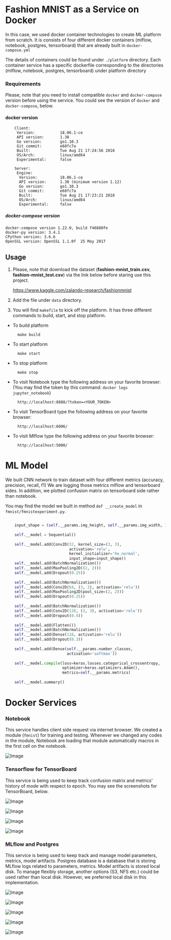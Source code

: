 # Fashion MNIST as a Service on Docker

In this case, we used docker container technologies to create ML platform from scratch.
It is consists of four different docker containers (mlflow, notebook, postgres, tensorboard) that are already built in `docker-compose.yml`

The details of containers could be found under `./platform` directory.
Each container service has a specific dockerfile corresponding to the directories (mlflow, notebook, postgres, tensorboard) 
under platform directory

### Requirements
Please, note that you need to install compatible `docker` and `docker-compose` version before using the service.
You could see the version of `docker` and `docker-compose`, below.

#### docker version

        Client:
         Version:           18.06.1-ce
         API version:       1.38
         Go version:        go1.10.3
         Git commit:        e68fc7a
         Built:             Tue Aug 21 17:24:56 2018
         OS/Arch:           linux/amd64
         Experimental:      false
        
        Server:
         Engine:
          Version:          18.06.1-ce
          API version:      1.38 (minimum version 1.12)
          Go version:       go1.10.3
          Git commit:       e68fc7a
          Built:            Tue Aug 21 17:23:21 2018
          OS/Arch:          linux/amd64
          Experimental:     false


##### docker-compose version

    docker-compose version 1.22.0, build f46880fe
    docker-py version: 3.4.1
    CPython version: 3.6.6
    OpenSSL version: OpenSSL 1.1.0f  25 May 2017

## Usage

1. Please, note that download the dataset (**fashion-mnist_train.csv**, **fashion-mnist_test.csv**) via the link below before staring use this project.

    https://www.kaggle.com/zalando-research/fashionmnist

2. Add the file under `data` directory.
3. You will find `makefile` to kick off the platform. It has three different commands to build, start, and stop platform.

* To build platform

        make build
    
* To start platform

        make start
    
* To stop platform

        make stop
        
* To visit Notebook type the following address on your favorite browser: (You may find the token by this command: `docker logs jupyter_notebook`)
        
        http://localhost:8888/?token=<YOUR_TOKEN>

* To visit TensorBoard type the following address on your favorite browser:
    
        http://localhost:6006/
     
* To visit Mlflow type the following address on your favorite browser:
    
        http://localhost:5000/
        

# ML Model
We built CNN network to train dataset with four different metrics (accuracy, precision, recall, f1)
We are logging those metrics mlflow and tensorboard sides. In addition, we plotted confusion matrix on tensorboard side rather than notebook.

You may find the model we built in method `def __create_model` in `fmnist/fmnistexperiment.py`.
```python

    input_shape = (self.__params.img_height, self.__params.img_width, 1)
    
    self.__model = Sequential()
    
    self.__model.add(Conv2D(32, kernel_size=(3, 3),
                            activation='relu',
                            kernel_initializer='he_normal',
                            input_shape=input_shape))
    self.__model.add(BatchNormalization())
    self.__model.add(MaxPooling2D((2, 2)))
    self.__model.add(Dropout(0.25))
    
    self.__model.add(BatchNormalization())
    self.__model.add(Conv2D(64, (3, 3), activation='relu'))
    self.__model.add(MaxPooling2D(pool_size=(2, 2)))
    self.__model.add(Dropout(0.25))
    
    self.__model.add(BatchNormalization())
    self.__model.add(Conv2D(128, (3, 3), activation='relu'))
    self.__model.add(Dropout(0.4))
    
    self.__model.add(Flatten())
    self.__model.add(BatchNormalization())
    self.__model.add(Dense(128, activation='relu'))
    self.__model.add(Dropout(0.3))
    
    self.__model.add(Dense(self.__params.number_classes,
                           activation='softmax'))
    
    self.__model.compile(loss=keras.losses.categorical_crossentropy,
                         optimizer=keras.optimizers.Adam(),
                         metrics=self.__params.metrics)
    
    self.__model.summary()


```
# Docker Services

### Notebook
This service handles client side request via internet browser. We created a module (`fmnist`) for training and testing. 
Whenever we changed any codes in the module, Notebook are loading that module automatically macros in the first cell on the notebook.


![Image](./docs/image_nb_00.png)

### Tensorflow for TensorBoard
This service is being used to keep track confusion matrix and metrics' history of mode with respect to epoch. 
You may see the screenshots for TensorBoard, below.

![Image](./docs/image_tb_01.png)

![Image](./docs/image_tb_02.png)

![Image](./docs/image_tb_03.png)

![Image](./docs/image_tb_04.png)


### MLflow and Postgres
This service is being used to keep track and manage model parameters, metrics, model artifacts.
Postgres database is a database that is storing MLflow logs related to parameters, metrics.
Model artifacts is stored local disk. To manage flexibly storage, another options (S3, NFS etc.) could be used rather than local disk.
However, we preferred local disk in this implementation.

![Image](./docs/image_mf_01.png)

![Image](./docs/image_mf_02.png)

![Image](./docs/image_mf_03.png)

![Image](./docs/image_mf_04.png)

![Image](./docs/image_mf_05.png)

